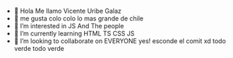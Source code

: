 - 👋 Hola Me llamo Vicente Uribe Galaz 
- 👀 me gusta colo colo lo mas grande de chile
- 👀 I’m interested in JS And The people 
- 🌱 I’m currently learning HTML TS CSS JS
- 💞️ I’m looking to collaborate on EVERYONE yes!
esconde el comit xd todo verde todo verde 
<!---
PsychoKillerdd/PsychoKillerdd is a ✨ special ✨ repository because its `README.md` (this file) appears on your GitHub profile.
You can click the Preview link to take a look at your changes.
--->
